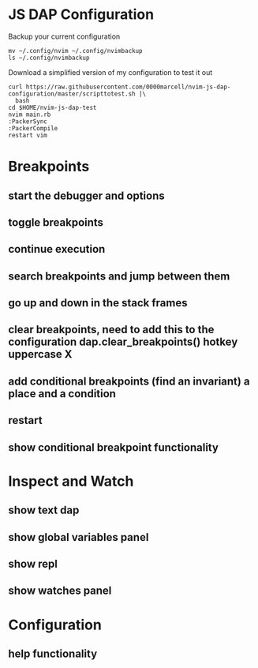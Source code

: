 # JS DAP Configuration

Backup your current configuration
```
mv ~/.config/nvim ~/.config/nvimbackup
ls ~/.config/nvimbackup 
```

Download a simplified version of my configuration to test it out
```
curl https://raw.githubusercontent.com/0000marcell/nvim-js-dap-configuration/master/scripttotest.sh |\
  bash
cd $HOME/nvim-js-dap-test
nvim main.rb
:PackerSync
:PackerCompile
restart vim
```

# Breakpoints

## start the debugger and options
## toggle breakpoints
## continue execution
## search breakpoints and jump between them
## go up and down in the stack frames
## clear breakpoints, need to add this to the configuration dap.clear_breakpoints() hotkey uppercase X
## add conditional breakpoints (find an invariant) a place and a condition
## restart
## show conditional breakpoint functionality

# Inspect and Watch

## show text dap
## show global variables panel
## show repl 
## show watches panel  

# Configuration

## help functionality
